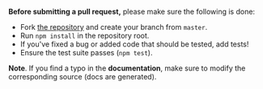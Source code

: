 **Before submitting a pull request,** please make sure the following is done:

- Fork [the repository](https://github.com/gcanti/monocle-ts) and create your branch from `master`.
- Run `npm install` in the repository root.
- If you've fixed a bug or added code that should be tested, add tests!
- Ensure the test suite passes (`npm test`).

**Note**. If you find a typo in the **documentation**, make sure to modify the corresponding source (docs are generated).

